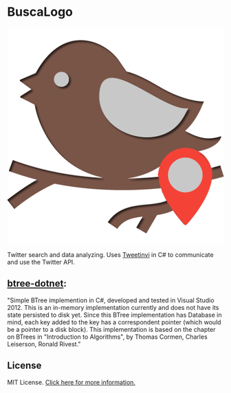 # BuscaLogo
![](/project/Resources/bird.png)

Twitter search and data analyzing.
Uses [Tweetinvi](https://github.com/linvi/tweetinvi) in C# to communicate and use the Twitter API.


## [btree-dotnet](https://github.com/markmeeus/btree-dotnet):
"Simple BTree implemention in C#, developed and tested in Visual Studio 2012.
This is an in-memory implementation currently and does not have its state persisted to disk yet.
Since this BTree implementation has Database in mind, each key added to the key has a correspondent pointer (which would be a pointer to a disk block).
This implementation is based on the chapter on BTrees in "Introduction to Algorithms", by Thomas Cormen, Charles Leiserson, Ronald Rivest."

## License

MIT License. [Click here for more information.](LICENSE.md)

